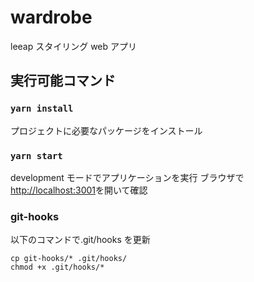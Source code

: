 # wardrobe

leeap スタイリング web アプリ

## 実行可能コマンド

### `yarn install`

プロジェクトに必要なパッケージをインストール

### `yarn start`

development モードでアプリケーションを実行
ブラウザで[http://localhost:3001](http://localhost:3001)を開いて確認

### git-hooks

以下のコマンドで.git/hooks を更新

```
cp git-hooks/* .git/hooks/
chmod +x .git/hooks/*
```
